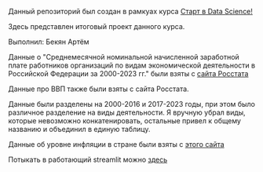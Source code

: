 Данный репозиторий был создан в рамкуах курса [Старт в Data Science!](https://stepik.org/course/194633/)

Здесь представлен итоговый проект данного курса.

Выполнил: Бекян Артём

Данные о "Среднемесячной номинальной начисленной заработной плате работников организаций по видам экономической деятельности в Российской Федерации за 2000-2023 гг." были взяты с [сайта Росстата](https://rosstat.gov.ru/labor_market_employment_salaries)

Данные про ВВП также были взяты с сайта Росстата.

Данные были разделены на 2000-2016 и 2017-2023 годы, при этом было различное разделение на виды деятельности. Я вручную убрал виды, которые невозможно конкатенировать, остальные привел к общему названию и объединил в единую таблицу.

Данные об уровне инфляции в стране были взяты с [этого сайта](https://уровень-инфляции.рф/таблицы-инфляции)


Потыкать в работающий streamlit можно [здесь](https://dsstartfinalproject.streamlit.app/)
